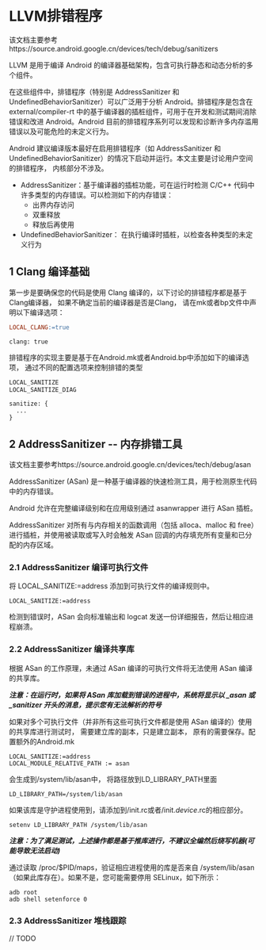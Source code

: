 # LLVM排错程序

该文档主要参考https://source.android.google.cn/devices/tech/debug/sanitizers

LLVM 是用于编译 Android 的编译器基础架构，包含可执行静态和动态分析的多个组件。

在这些组件中，排错程序（特别是 AddressSanitizer 和 UndefinedBehaviorSanitizer）可以广泛用于分析 Android。排错程序是包含在 external/compiler-rt 中的基于编译器的插桩组件，可用于在开发和测试期间消除错误和改进 Android。Android 目前的排错程序系列可以发现和诊断许多内存滥用错误以及可能危险的未定义行为。

Android 建议编译版本最好在启用排错程序（如 AddressSanitizer 和 UndefinedBehaviorSanitizer）的情况下启动并运行。本文主要是讨论用户空间的排错程序， 内核部分不涉及。

- AddressSanitizer：基于编译器的插桩功能，可在运行时检测 C/C++ 代码中许多类型的内存错误。可以检测如下的内存错误：
  - 出界内存访问
  - 双重释放
  - 释放后再使用
- UndefinedBehaviorSanitizer： 在执行编译时插桩，以检查各种类型的未定义行为

## 1 Clang 编译基础

第一步是要确保您的代码是使用 Clang 编译的，以下讨论的排错程序都是基于Clang编译器， 如果不确定当前的编译器是否是Clang， 请在mk或者bp文件中声明以下编译选项：

```Android.mk
LOCAL_CLANG:=true
```

```Android.bp
clang: true
```

排错程序的实现主要是基于在Android.mk或者Android.bp中添加如下的编译选项， 通过不同的配置选项来控制排错的类型

```Android.mk
LOCAL_SANITIZE
LOCAL_SANITIZE_DIAG
```

```Android.bp
sanitize: {
  ...
}
```

## 2 AddressSanitizer -- 内存排错工具

该文档主要参考https://source.android.google.cn/devices/tech/debug/asan

AddressSanitizer (ASan) 是一种基于编译器的快速检测工具，用于检测原生代码中的内存错误。

Android 允许在完整编译级别和在应用级别通过 asanwrapper 进行 ASan 插桩。

AddressSanitizer 对所有与内存相关的函数调用（包括 alloca、malloc 和 free）进行插桩，并使用被读取或写入时会触发 ASan 回调的内存填充所有变量和已分配的内存区域。

### 2.1 AddressSanitizer 编译可执行文件

将 LOCAL_SANITIZE:=address 添加到可执行文件的编译规则中。

```
LOCAL_SANITIZE:=address
```

检测到错误时，ASan 会向标准输出和 logcat 发送一份详细报告，然后让相应进程崩溃。

### 2.2 AddressSanitizer 编译共享库

根据 ASan 的工作原理，未通过 ASan 编译的可执行文件将无法使用 ASan 编译的共享库。

***注意：在运行时，如果将 ASan 库加载到错误的进程中，系统将显示以 _asan 或 _sanitizer 开头的消息，提示您有无法解析的符号***

如果对多个可执行文件（并非所有这些可执行文件都是使用 ASan 编译的）使用的共享库进行测试时， 需要建立库的副本，只是建立副本， 原有的需要保存。配置额外的Android.mk

```Andro
LOCAL_SANITIZE:=address
LOCAL_MODULE_RELATIVE_PATH := asan
```

会生成到/system/lib/asan中， 将路径放到LD_LIBRARY_PATH里面

```
LD_LIBRARY_PATH=/system/lib/asan
```

如果该库是守护进程使用到，请添加到/init.rc或者/init.$device$.rc的相应部分。

```
setenv LD_LIBRARY_PATH /system/lib/asan
```

***注意：为了满足测试，上述操作都是基于推库进行，不建议全编然后烧写机器(可能导致无法启动)***

通过读取 /proc/$PID/maps，验证相应进程使用的库是否来自 /system/lib/asan（如果此库存在）。如果不是，您可能需要停用 SELinux，如下所示：

```shell
adb root
adb shell setenforce 0
```

### 2.3 AddressSanitizer 堆栈跟踪

// TODO

